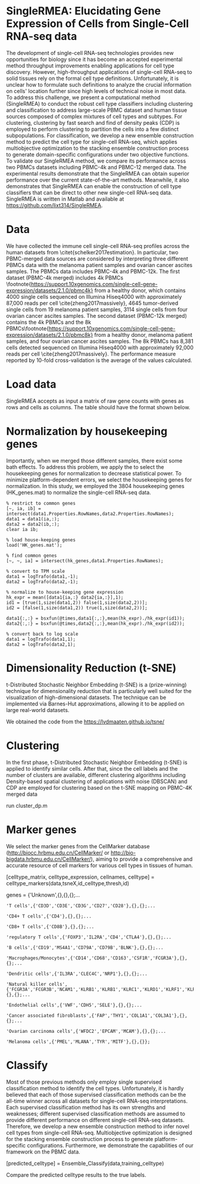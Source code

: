 # SingleRMEA: Elucidating Gene Expression of Cells from Single-Cell RNA-seq data

The development of single-cell RNA-seq technologies provides new opportunities for biology since it has become an accepted experimental method throughput improvements enabling applications for cell type discovery. However,  high-throughput applications of single-cell RNA-seq to solid tissues rely on the formal cell type definitions. Unfortunately, it is unclear how to formulate such definitions to analyze the crucial information on cells' location further since high levels of technical noise in most data. To address this challenge, we present a computational method (SingleRMEA) to conduct the robust cell type classifiers including clustering and classification to address large-scale PBMC dataset and human tissue sources composed of complex mixtures of cell types and subtypes. For clustering, clustering by fast search and find of density peaks (CDP) is employed to perform clustering to partition the cells into a few distinct subpopulations. For classification, we develop a new ensemble construction method to predict the cell type for single-cell RNA-seq, which applies multiobjective optimization to the stacking ensemble construction process to generate domain-specific configurations under two objective functions. To validate our SingleRMEA method, we compare its performance across two PBMCs datasets including PBMC-4k and PBMC-12 merged data. The experimental results demonstrate that the SingleRMEA can obtain superior performance over the current state-of-the-art methods. Meanwhile, it also demonstrates that SingleRMEA can enable the construction of cell type classifiers that can be direct to other new single-cell RNA-seq data. SingleRMEA is written in Matlab and available at https://github.com/lixt314/SingleRMEA.

# Data

We have collected the immune cell single-cell RNA-seq profiles across the human datasets from \citet{schelker2017estimation}. In particular, two PBMC-merged data sources are considered by interpreting three different PBMCs data with the melanoma patient samples and ovarian cancer ascites samples. The PBMCs data includes PBMC-4k and PBMC-12k. The first dataset (PBMC-4k merged) includes 4k PBMCs \footnote{https://support.10xgenomics.com/single-cell-gene-expression/datasets/2.1.0/pbmc4k} from a healthy donor, which contains 4000 single cells sequenced on Illumina Hiseq4000 with approximately 87,000 reads per cell \cite{zheng2017massively}, 4645 tumor-derived single cells from 19 melanoma patient samples, 3114 single cells from four ovarian cancer ascites samples. The second dataset (PBMC-12k merged) contains the 4k PBMCs and the 8k PBMCs\footnote{https://support.10xgenomics.com/single-cell-gene-expression/datasets/2.1.0/pbmc8k} from a healthy donor, melanoma patient samples, and four ovarian cancer ascites samples. The 8k PBMCs has 8,381 cells detected sequenced on Illumina Hiseq4000 with approximately 92,000 reads per cell \cite{zheng2017massively}.  The performance measure reported by 10-fold cross-validation is the average of the values calculated.

# Load data
SingleRMEA accepts as input a matrix of raw gene counts with genes as rows and cells as columns. The table should have the format shown below.

# Normalization by housekeeping genes 

Importantly, when we merged those different samples, there exist some bath effects. To address this problem, we apply the to select the housekeeping genes for normalization to decrease statistical power. To minimize platform-dependent errors, we select the housekeeping genes for normalization. In this study, we employed the 3804 housekeeping genes (HK_genes.mat) to normalize the single-cell RNA-seq data.

    % restrict to common genes
    [~, ia, ib] = intersect(data1.Properties.RowNames,data2.Properties.RowNames);
    data1 = data1(ia,:);
    data2 = data2(ib,:);
    clear ia ib;

    % load house-keeping genes
    load('HK_genes.mat');

    % find common genes
    [~, ~, ia] = intersect(hk_genes,data1.Properties.RowNames);

    % convert to TPM scale
    data1 = logTrafo(data1,-1);
    data2 = logTrafo(data2,-1);

    % normalize to house-keeping gene expression
    hk_expr = mean([data1{ia,:} data2{ia,:}],1);
    id1 = [true(1,size(data1,2)) false(1,size(data2,2))];
    id2 = [false(1,size(data1,2)) true(1,size(data2,2))];

    data1{:,:} = bsxfun(@times,data1{:,:},mean(hk_expr)./hk_expr(id1));
    data2{:,:} = bsxfun(@times,data2{:,:},mean(hk_expr)./hk_expr(id2));

    % convert back to log scale
    data1 = logTrafo(data1,1);
    data2 = logTrafo(data2,1);

# Dimensionality Reduction (t-SNE)
t-Distributed Stochastic Neighbor Embedding (t-SNE) is a (prize-winning) technique for dimensionality reduction that is particularly well suited for the visualization of high-dimensional datasets. The technique can be implemented via Barnes-Hut approximations, allowing it to be applied on large real-world datasets. 

We obtained the code from the https://lvdmaaten.github.io/tsne/

# Clustering

In the first phase, t-Distributed Stochastic Neighbor Embedding (t-SNE) is applied to identify similar cells. After that, since the cell labels and the number of clusters are available, different clustering algorithms including Density-based spatial clustering of applications with noise (DBSCAN) and CDP are employed for clustering based on the t-SNE mapping on PBMC-4K merged data

run cluster_dp.m

# Marker genes

We select the marker genes from the CellMarker database (http://biocc.hrbmu.edu.cn/CellMarker/ or http://bio-bigdata.hrbmu.edu.cn/CellMarker/), aiming to provide a comprehensive and accurate resource of cell markers for various cell types in tissues of human.

[celltype_matrix, celltype_expression, cellnames, celltype] = celltype_markers(data,tsneX,id_celltype,thresh,id)


genes = {'Unknown',{},{},{};...

    'T cells',{'CD3D','CD3E','CD3G','CD27','CD28'},{},{};...
    
    'CD4+ T cells',{'CD4'},{},{};...
    
    'CD8+ T cells',{'CD8B'},{},{};...
    
    'regulatory T cells',{'FOXP3','IL2RA','CD4','CTLA4'},{},{};...
    
    'B cells',{'CD19','MS4A1','CD79A','CD79B','BLNK'},{},{};...
    
    'Macrophages/Monocytes',{'CD14','CD68','CD163','CSF1R','FCGR3A'},{},{};...
    
    'Dendritic cells',{'IL3RA','CLEC4C','NRP1'},{},{};...
    
    'Natural killer cells',{'FCGR3A','FCGR3B','NCAM1','KLRB1','KLRB1','KLRC1','KLRD1','KLRF1','KLRK1'},{},{};...
    
    'Endothelial cells',{'VWF','CDH5','SELE'},{},{};...
    
    'Cancer associated fibroblasts',{'FAP','THY1','COL1A1','COL3A1'},{},{};...
    
    'Ovarian carcinoma cells',{'WFDC2','EPCAM','MCAM'},{},{};...
    
    'Melanoma cells',{'PMEL','MLANA','TYR','MITF'},{},{}};
    

# Classify
Most of those previous methods only employ single supervised classification method to identify the cell types. Unfortunately, it is hardly believed that each of those supervised classification methods can be the all-time winner across all datasets for single-cell RNA-seq interpretations. Each supervised classification method has its own strengths and weaknesses; different supervised classification methods are assumed to provide different performance on different single-cell RNA-seq datasets. Therefore, we develop a new ensemble construction method to infer novel cell types from single-cell RNA-seq. Multiobjective optimization is designed for the stacking ensemble construction process to generate platform-specific configurations. Furthermore, we demonstrate the capabilities of our framework on the PBMC data.

[predicted_celltype] = Ensemble_Classify(data,training_celltype)

Compare the predicted celltype results to the true labels.
